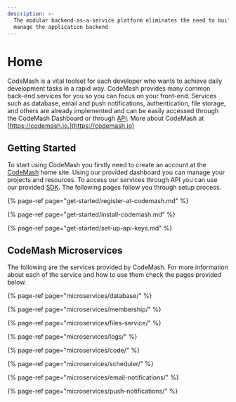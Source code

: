 ```yaml
---
description: >-
  The modular backend-as-a-service platform eliminates the need to build and
  manage the application backend
---
```


# Home

CodeMash is a vital toolset for each developer who wants to achieve daily development tasks in a rapid way. CodeMash provides many common back-end services for you so you can focus on your front-end. Services such as database, email and push notifications, authentication, file storage, and others are already implemented and can be easily accessed through the CodeMash Dashboard or through [API](https://docs.codemash.io/sdks). More about CodeMash at [https://codemash.io.](https://codemash.io)

## Getting Started

To start using CodeMash you firstly need to create an account at the [CodeMash](http://codemash.io) home site. Using our provided dashboard you can manage your projects and resources. To access our services through API you can use our provided [SDK](https://docs.codemash.io/sdks). The following pages follow you through setup process.

{% page-ref page="get-started/register-at-codemash.md" %}

{% page-ref page="get-started/install-codemash.md" %}

{% page-ref page="get-started/set-up-api-keys.md" %}

## CodeMash Microservices

The following are the services provided by CodeMash. For more information about each of the service and how to use them check the pages provided below.

{% page-ref page="microservices/database/" %}

{% page-ref page="microservices/membership/" %}

{% page-ref page="microservices/files-service/" %}

{% page-ref page="microservices/logs/" %}

{% page-ref page="microservices/code/" %}

{% page-ref page="microservices/scheduler/" %}

{% page-ref page="microservices/email-notifications/" %}

{% page-ref page="microservices/push-notifications/" %}

